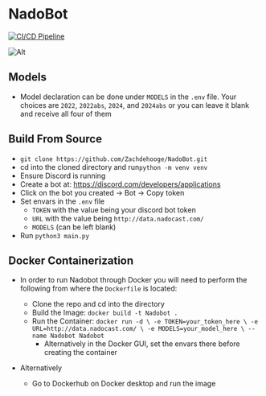 # NadoBot

[![CI/CD Pipeline](https://github.com/Zachdehooge/NadoBot/actions/workflows/CICD.yml/badge.svg)](https://github.com/Zachdehooge/NadoBot/actions/workflows/CICD.yml)

![Alt](https://repobeats.axiom.co/api/embed/33a13497022ac4ec16c0609dfa21f1481cfd4a24.svg 'Repobeats analytics image')

## Models

- Model declaration can be done under `MODELS` in the `.env` file. Your choices are `2022`, `2022abs`, `2024`, and `2024abs` or you can leave it blank and receive all four of them

## Build From Source

 - `git clone https://github.com/Zachdehooge/NadoBot.git`
 - cd into the cloned directory and run`python -m venv venv`
 - Ensure Discord is running
 - Create a bot at: https://discord.com/developers/applications
 - Click on the bot you created -> Bot -> Copy token
 - Set envars in the `.env` file
    - `TOKEN` with the value being your discord bot token
    - `URL` with the value being `http://data.nadocast.com/`
    - `MODELS` (can be left blank)
 - Run `python3 main.py`

## Docker Containerization

- In order to run Nadobot through Docker you will need to perform the following from where the `Dockerfile` is located:

  - Clone the repo and cd into the directory
  - Build the Image: `docker build -t Nadobot .`
  - Run the Container: `docker run -d \ -e TOKEN=your_token_here \ -e URL=http://data.nadocast.com/ \ -e MODELS=your_model_here \ --name Nadobot Nadobot`
    - Alternatively in the Docker GUI, set the envars there before creating the container

- Alternatively
  - Go to Dockerhub on Docker desktop and run the image

